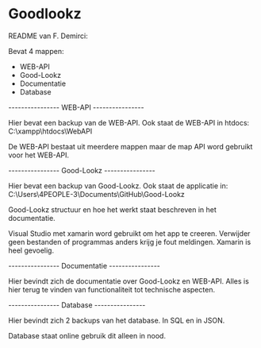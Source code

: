 # Goodlookz

README van F. Demirci:

Bevat 4 mappen: 

* WEB-API
* Good-Lookz
* Documentatie
* Database

---------------- WEB-API ----------------

Hier bevat een backup van de WEB-API. Ook staat de WEB-API in htdocs:
C:\xampp\htdocs\WebAPI

De WEB-API bestaat uit meerdere mappen maar de map API word gebruikt voor het WEB-API.


---------------- Good-Lookz ----------------

Hier bevat een backup van Good-Lookz. Ook staat de applicatie in:
C:\Users\4PEOPLE-3\Documents\GitHub\Good-Lookz

Good-Lookz structuur en hoe het werkt staat beschreven in het documentatie.

Visual Studio met xamarin word gebruikt om het app te creeren. 
Verwijder geen bestanden of programmas anders krijg je fout meldingen.
Xamarin is heel gevoelig.


---------------- Documentatie ----------------

Hier bevindt zich de documentatie over Good-Lookz en WEB-API. Alles is hier terug te vinden van functionaliteit 
tot technische aspecten.

---------------- Database ----------------

Hier bevindt zich 2 backups van het database. 
In SQL en in JSON. 

Database staat online gebruik dit alleen in nood. 

